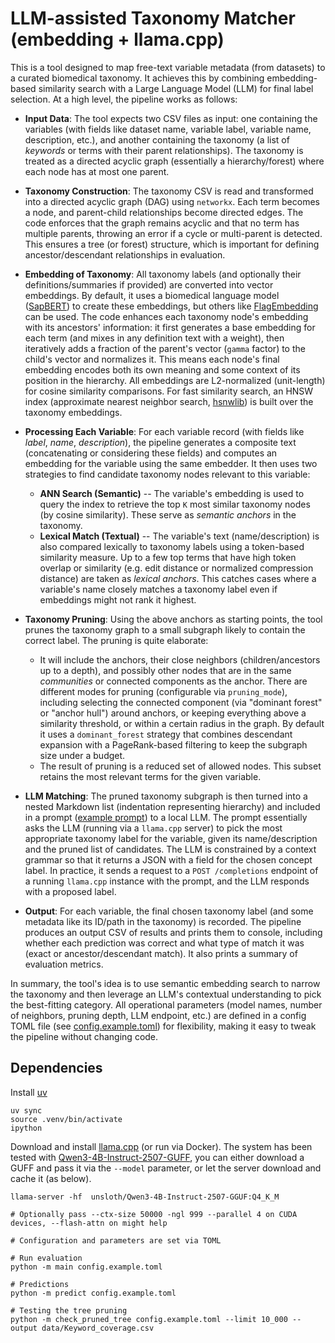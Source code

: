 # LLM-assisted Taxonomy Matcher (embedding + llama.cpp)

This is a tool designed to map free-text variable metadata (from datasets) to a curated biomedical taxonomy. It achieves this by combining embedding-based similarity search with a Large Language Model (LLM) for final label selection. At a high level, the pipeline works as follows:

-   **Input Data**: The tool expects two CSV files as input: one containing the variables (with fields like dataset name, variable label, variable name, description, etc.), and another containing the taxonomy (a list of *keywords* or terms with their parent relationships). The taxonomy is treated as a directed acyclic graph (essentially a hierarchy/forest) where each node has at most one parent.

-   **Taxonomy Construction**: The taxonomy CSV is read and transformed into a directed acyclic graph (DAG) using `networkx`. Each term becomes a node, and parent-child relationships become directed edges. The code enforces that the graph remains acyclic and that no term has multiple parents, throwing an error if a cycle or multi-parent is detected. This ensures a tree (or forest) structure, which is important for defining ancestor/descendant relationships in evaluation.

-   **Embedding of Taxonomy**: All taxonomy labels (and optionally their definitions/summaries if provided) are converted into vector embeddings. By default, it uses a biomedical language model ([SapBERT](https://huggingface.co/cambridgeltl/SapBERT-from-PubMedBERT-fulltext)) to create these embeddings, but others like [FlagEmbedding](https://huggingface.co/BAAI/bge-large-en-v1.5) can be used. The code enhances each taxonomy node's embedding with its ancestors\' information: it first generates a base embedding for each term (and mixes in any definition text with a weight), then iteratively adds a fraction of the parent's vector (`gamma` factor) to the child's vector and normalizes it. This means each node's final embedding encodes both its own meaning and some context of its position in the hierarchy. All embeddings are L2-normalized (unit-length) for cosine similarity comparisons. For fast similarity search, an HNSW index (approximate nearest neighbor search, [hsnwlib](https://github.com/nmslib/hnswlib)) is built over the taxonomy embeddings.

-   **Processing Each Variable**: For each variable record (with fields like *label*, *name*, *description*), the pipeline generates a composite text (concatenating or considering these fields) and computes an embedding for the variable using the same embedder. It then uses two strategies to find candidate taxonomy nodes relevant to this variable:

    -  **ANN Search (Semantic)** -- The variable's embedding is used to query the index to retrieve the top `K` most similar taxonomy nodes (by cosine similarity). These serve as *semantic anchors* in the taxonomy.
    -  **Lexical Match (Textual)** -- The variable's text (name/description) is also compared lexically to taxonomy labels using a token-based similarity measure. Up to a few top terms that have high token overlap or similarity (e.g. edit distance or normalized compression distance) are taken as *lexical anchors*. This catches cases where a variable's name closely matches a taxonomy label even if embeddings might not rank it highest.

-   **Taxonomy Pruning**: Using the above anchors as starting points, the tool prunes the taxonomy graph to a small subgraph likely to contain the correct label. The pruning is quite elaborate:

    - It will include the anchors, their close neighbors (children/ancestors up to a depth), and possibly other nodes that are in the same *communities* or connected components as the anchor. There are different modes for pruning (configurable via `pruning_mode`), including selecting the connected component (via "dominant forest" or "anchor hull") around anchors, or keeping everything above a similarity threshold, or within a certain radius in the graph. By default it uses a `dominant_forest` strategy that combines descendant expansion with a PageRank-based filtering to keep the subgraph size under a budget.
    - The result of pruning is a reduced set of allowed nodes. This subset retains the most relevant terms for the given variable.

-   **LLM Matching**: The pruned taxonomy subgraph is then turned into a nested Markdown list (indentation representing hierarchy) and included in a prompt ([example prompt](./doc/example_prompt.md)) to a local LLM. The prompt essentially asks the LLM (running via a `llama.cpp` server) to pick the most appropriate taxonomy label for the variable, given its name/description and the pruned list of candidates. The LLM is constrained by a context grammar so that it returns a JSON with a field for the chosen concept label. In practice, it sends a request to a `POST /completions` endpoint of a running `llama.cpp` instance with the prompt, and the LLM responds with a proposed label.

-   **Output**: For each variable, the final chosen taxonomy label (and some metadata like its ID/path in the taxonomy) is recorded. The pipeline produces an output CSV of results and prints them to console, including whether each prediction was correct and what type of match it was (exact or ancestor/descendant match). It also prints a summary of evaluation metrics.

In summary, the tool's idea is to use semantic embedding search to narrow the taxonomy and then leverage an LLM's contextual understanding to pick the best-fitting category. All operational parameters (model names, number of neighbors, pruning depth, LLM endpoint, etc.) are defined in a config TOML file (see [config.example.toml](./config.example.toml)) for flexibility, making it easy to tweak the pipeline without changing code.


## Dependencies
Install [uv](https://docs.astral.sh/uv/getting-started/installation/)

``` shell
uv sync
source .venv/bin/activate
ipython
```
Download and install [llama.cpp](https://github.com/ggml-org/llama.cpp) (or run via Docker). The system has been tested with [Qwen3-4B-Instruct-2507-GUFF](https://huggingface.co/unsloth/Qwen3-4B-Instruct-2507-GGUF), you can either download a GUFF and pass it via the `--model` parameter, or let the server download and cache it (as below).

``` shell
llama-server -hf  unsloth/Qwen3-4B-Instruct-2507-GGUF:Q4_K_M

# Optionally pass --ctx-size 50000 -ngl 999 --parallel 4 on CUDA devices, --flash-attn on might help
```

``` shell
# Configuration and parameters are set via TOML

# Run evaluation
python -m main config.example.toml

# Predictions
python -m predict config.example.toml

# Testing the tree pruning
python -m check_pruned_tree config.example.toml --limit 10_000 --output data/Keyword_coverage.csv
```
